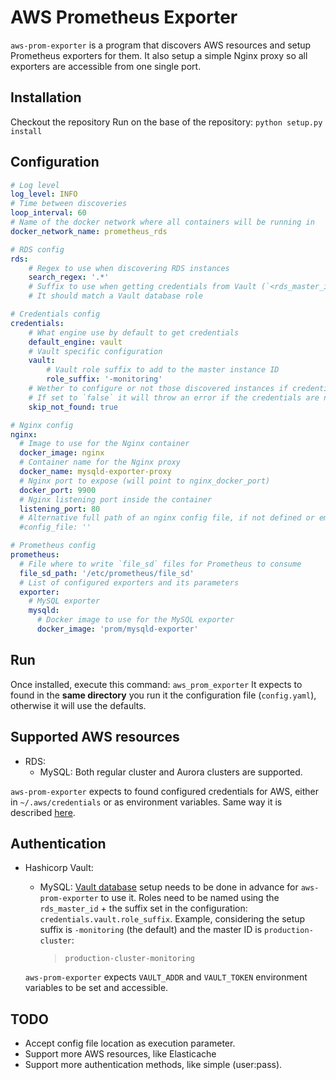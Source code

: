 # AWS Prometheus Exporter
`aws-prom-exporter` is a program that discovers AWS resources and setup Prometheus exporters for them. It also setup a simple Nginx proxy so all exporters are accessible from one single port.

## Installation

Checkout the repository
Run on the base of the repository: `python setup.py install`

## Configuration

```yaml
# Log level
log_level: INFO
# Time between discoveries
loop_interval: 60
# Name of the docker network where all containers will be running in
docker_network_name: prometheus_rds

# RDS config
rds:
    # Regex to use when discovering RDS instances
    search_regex: '.*'
    # Suffix to use when getting credentials from Vault (`<rds_master_id><suffix>`)
    # It should match a Vault database role

# Credentials config
credentials:
    # What engine use by default to get credentials
    default_engine: vault
    # Vault specific configuration
    vault:
        # Vault role suffix to add to the master instance ID
        role_suffix: '-monitoring'
    # Wether to configure or not those discovered instances if credentials for them have not been discovered
    # If set to `false` it will throw an error if the credentials are not found
    skip_not_found: true

# Nginx config
nginx:
  # Image to use for the Nginx container
  docker_image: nginx
  # Container name for the Nginx proxy
  docker_name: mysqld-exporter-proxy
  # Nginx port to expose (will point to nginx_docker_port)
  docker_port: 9900
  # Nginx listening port inside the container
  listening_port: 80
  # Alternative full path of an nginx config file, if not defined or empty it will use a default one
  #config_file: ''

# Prometheus config
prometheus:
  # File where to write `file_sd` files for Prometheus to consume
  file_sd_path: '/etc/prometheus/file_sd'
  # List of configured exporters and its parameters
  exporter:
    # MySQL exporter
    mysqld:
      # Docker image to use for the MySQL exporter
      docker_image: 'prom/mysqld-exporter'
```

## Run

Once installed, execute this command: `aws_prom_exporter`
It expects to found in the **same directory** you run it the configuration file (`config.yaml`), otherwise it will use the defaults.

## Supported AWS resources

* RDS:
	* MySQL: Both regular cluster and Aurora clusters are supported.

`aws-prom-exporter` expects to found configured credentials for AWS, either in `~/.aws/credentials` or as environment variables. Same way it is described [here](https://boto3.amazonaws.com/v1/documentation/api/latest/guide/configuration.html).

## Authentication

* Hashicorp Vault:
	* MySQL: [Vault database](https://www.vaultproject.io/docs/secrets/databases/index.html) setup needs to be done in advance for `aws-prom-exporter` to use it. Roles need to be named using the `rds_master_id` + the suffix set in the configuration: `credentials.vault.role_suffix`. Example, considering the setup suffix is `-monitoring` (the default) and the master ID is `production-cluster`:
      > `production-cluster-monitoring`

	`aws-prom-exporter` expects `VAULT_ADDR` and `VAULT_TOKEN` environment variables to be set and accessible.

## TODO

* Accept config file location as execution parameter.
* Support more AWS resources, like Elasticache
* Support more authentication methods, like simple (user:pass).
